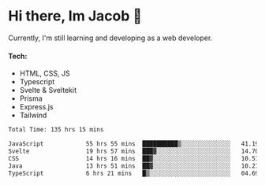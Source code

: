 # Hi there, Im Jacob 👋
Currently, I'm still learning and developing as a web developer.

#### Tech:
- HTML, CSS, JS
- Typescript
- Svelte & Sveltekit
- Prisma
- Express.js
- Tailwind

<!--START_SECTION:waka-->

```txt
Total Time: 135 hrs 15 mins

JavaScript            55 hrs 55 mins  ██████████▒░░░░░░░░░░░░░░   41.19 %
Svelte                19 hrs 57 mins  ███▓░░░░░░░░░░░░░░░░░░░░░   14.70 %
CSS                   14 hrs 16 mins  ██▓░░░░░░░░░░░░░░░░░░░░░░   10.51 %
Java                  13 hrs 51 mins  ██▓░░░░░░░░░░░░░░░░░░░░░░   10.21 %
TypeScript            6 hrs 21 mins   █▒░░░░░░░░░░░░░░░░░░░░░░░   04.69 %
```

<!--END_SECTION:waka-->
